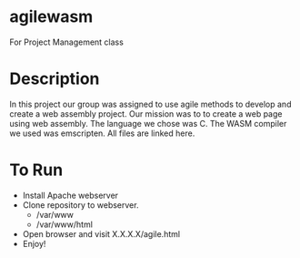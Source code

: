 # agilewasm
For Project Management class

# Description
In this project our group was assigned to use agile methods to develop and create
a web assembly project. Our mission was to to create a web page using web assembly.
The language we chose was C. The WASM compiler we used was emscripten. All files are
linked here. 

# To Run
 - Install Apache webserver
 - Clone repository to webserver.
   - /var/www
   - /var/www/html
 - Open browser and visit X.X.X.X/agile.html
 - Enjoy!
